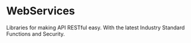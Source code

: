 # WebServices
Libraries for making API RESTful easy.
With the latest Industry Standard Functions and Security.
